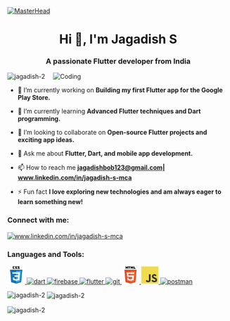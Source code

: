 [![MasterHead]( https://image-assets.eu-2.volcanic.cloud/api/v1/assets/images/5c414495da878c5e9ef5cb062ba18f1d?fallback=true&format=&size=2000x600%23&version=latest&webp_fallback=png)]()
<h1 align="center">Hi 👋, I'm Jagadish S</h1>
<h3 align="center">A passionate Flutter developer from India</h3>
<img align="right" alt="Coding" width="400" src="https://encrypted-tbn0.gstatic.com/images?q=tbn:ANd9GcSlOz7BHXQNDsM6u6uMAcz0fZ_TtP6hIe__Ig&s">

<p align="left"> <img src="https://komarev.com/ghpvc/?username=jagadish-2&label=Profile%20views&color=0e75b6&style=flat" alt="jagadish-2" /> </p>

- 🔭 I’m currently working on **Building my first Flutter app for the Google Play Store.**

- 🌱 I’m currently learning **Advanced Flutter techniques and Dart programming.**

- 👯 I’m looking to collaborate on **Open-source Flutter projects and exciting app ideas.**

- 💬 Ask me about **Flutter, Dart, and mobile app development.**

- 📫 How to reach me **jagadishbob123@gmail.com| www.linkedin.com/in/jagadish-s-mca**

- ⚡ Fun fact **I love exploring new technologies and am always eager to learn something new!**

<h3 align="left">Connect with me:</h3>
<p align="left">
<a href="https://linkedin.com/in/www.linkedin.com/in/jagadish-s-mca" target="blank"><img align="center" src="https://raw.githubusercontent.com/rahuldkjain/github-profile-readme-generator/master/src/images/icons/Social/linked-in-alt.svg" alt="www.linkedin.com/in/jagadish-s-mca" height="30" width="40" /></a>
</p>

<h3 align="left">Languages and Tools:</h3>
<p align="left"> <a href="https://www.w3schools.com/css/" target="_blank" rel="noreferrer"> <img src="https://raw.githubusercontent.com/devicons/devicon/master/icons/css3/css3-original-wordmark.svg" alt="css3" width="40" height="40"/> </a> <a href="https://dart.dev" target="_blank" rel="noreferrer"> <img src="https://www.vectorlogo.zone/logos/dartlang/dartlang-icon.svg" alt="dart" width="40" height="40"/> </a> <a href="https://firebase.google.com/" target="_blank" rel="noreferrer"> <img src="https://www.vectorlogo.zone/logos/firebase/firebase-icon.svg" alt="firebase" width="40" height="40"/> </a> <a href="https://flutter.dev" target="_blank" rel="noreferrer"> <img src="https://www.vectorlogo.zone/logos/flutterio/flutterio-icon.svg" alt="flutter" width="40" height="40"/> </a> <a href="https://git-scm.com/" target="_blank" rel="noreferrer"> <img src="https://www.vectorlogo.zone/logos/git-scm/git-scm-icon.svg" alt="git" width="40" height="40"/> </a> <a href="https://www.w3.org/html/" target="_blank" rel="noreferrer"> <img src="https://raw.githubusercontent.com/devicons/devicon/master/icons/html5/html5-original-wordmark.svg" alt="html5" width="40" height="40"/> </a> <a href="https://developer.mozilla.org/en-US/docs/Web/JavaScript" target="_blank" rel="noreferrer"> <img src="https://raw.githubusercontent.com/devicons/devicon/master/icons/javascript/javascript-original.svg" alt="javascript" width="40" height="40"/> </a> <a href="https://postman.com" target="_blank" rel="noreferrer"> <img src="https://www.vectorlogo.zone/logos/getpostman/getpostman-icon.svg" alt="postman" width="40" height="40"/> </a> </p>

<p><img align="left" src="https://github-readme-stats.vercel.app/api/top-langs?username=jagadish-2&show_icons=true&locale=en&layout=compact" alt="jagadish-2" /></p>

<p>&nbsp;<img align="center" src="https://github-readme-stats.vercel.app/api?username=jagadish-2&show_icons=true&locale=en" alt="jagadish-2" /></p>

<p><img align="center" src="https://github-readme-streak-stats.herokuapp.com/?user=jagadish-2&" alt="jagadish-2" /></p>

